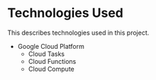 # Technologies Used
This describes technologies used in this project.

- Google Cloud Platform
    - Cloud Tasks
    - Cloud Functions
    - Cloud Compute
